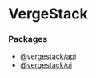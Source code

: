 # VergeStack

### Packages
- [@vergestack/api](https://www.npmjs.com/package/@vergestack/api)
- [@vergestack/ui](https://www.npmjs.com/package/@vergestack/ui)
